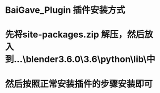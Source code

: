 # BaiGave_Plugin 插件安装方式
# 先将site-packages.zip 解压，然后放入到...\blender3.6.0\3.6\python\lib\中
# 然后按照正常安装插件的步骤安装即可